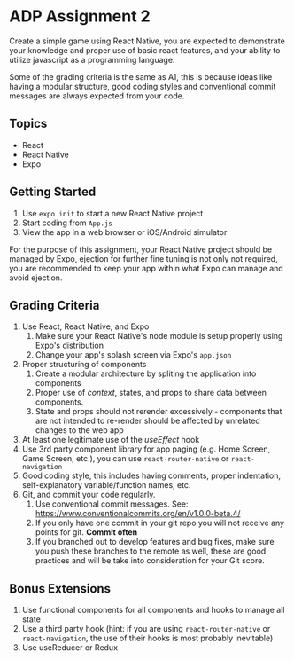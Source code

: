 # ADP Assignment 2

Create a simple game using React Native, you are expected to demonstrate your knowledge and proper use of basic react features, and your ability to utilize javascript as a programming language.

Some of the grading criteria is the same as A1, this is because ideas like having a modular structure, good coding styles and conventional commit messages are always expected from your code.

## Topics

* React
* React Native
* Expo

## Getting Started

1. Use `expo init` to start a new React Native project
2. Start coding from `App.js`
3. View the app in a web browser or iOS/Android simulator

For the purpose of this assignment, your React Native project should be managed by Expo, ejection for further fine tuning is not only not required, you are recommended to keep your app within what Expo can manage and avoid ejection.

## Grading Criteria

1. Use React, React Native, and Expo
   1. Make sure your React Native's node module is setup properly using Expo's distribution
   2. Change your app's splash screen via Expo's `app.json`
2. Proper structuring of components
   1. Create a modular architecture by spliting the application into components
   2. Proper use of *context*, states, and props to share data between components.
   3. State and props should not rerender excessively - components that are not intended to re-render should be affected by unrelated changes to the web app
3. At least one legitimate use of the *useEffect* hook
4. Use 3rd party component library for app paging (e.g. Home Screen, Game Screen, etc.), you can use `react-router-native` or `react-navigation`
5. Good coding style, this includes having comments, proper indentation, self-explanatory variable/function names, etc.
6. Git, and commit your code regularly.
   1. Use conventional commit messages. See: https://www.conventionalcommits.org/en/v1.0.0-beta.4/
   2. If you only have one commit in your git repo you will not receive any points for git. **Commit often**
   3. If you branched out to develop features and bug fixes, make sure you push these branches to the remote as well, these are good practices and will be take into consideration for your Git score.

## Bonus Extensions

1. Use functional components for all components and hooks to manage all state
2. Use a third party hook (hint: if you are using `react-router-native` or `react-navigation`, the use of their hooks is most probably inevitable)
3. Use useReducer or Redux
